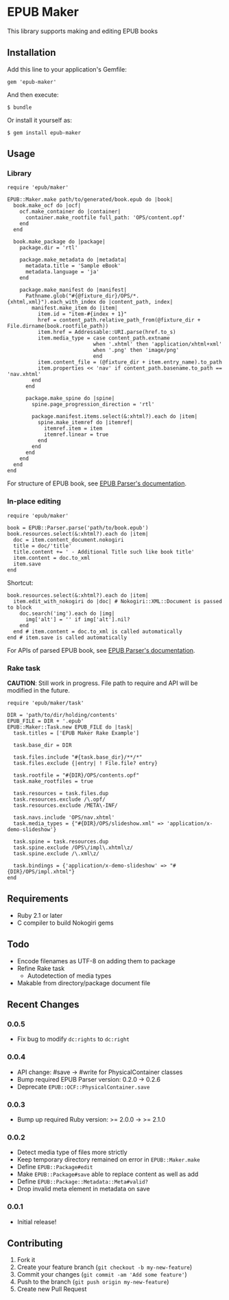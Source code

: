 EPUB Maker
==========

This library supports making and editing EPUB books

Installation
------------

Add this line to your application's Gemfile:

    gem 'epub-maker'

And then execute:

    $ bundle

Or install it yourself as:

    $ gem install epub-maker

Usage
-----

### Library ###

    require 'epub/maker'
    
    EPUB::Maker.make path/to/generated/book.epub do |book|
      book.make_ocf do |ocf|
        ocf.make_container do |container|
          container.make_rootfile full_path: 'OPS/content.opf'
        end
      end

      book.make_package do |package|
        package.dir = 'rtl'

        package.make_metadata do |metadata|
          metadata.title = 'Sample eBook'
          metadata.language = 'ja'
        end

        package.make_manifest do |manifest|
          Pathname.glob("#{@fixture_dir}/OPS/*.{xhtml,xml}").each_with_index do |content_path, index|
            manifest.make_item do |item|
              item.id = "item-#{index + 1}"
              href = content_path.relative_path_from(@fixture_dir + File.dirname(book.rootfile_path))
              item.href = Addressable::URI.parse(href.to_s)
              item.media_type = case content_path.extname
                                when '.xhtml' then 'application/xhtml+xml'
                                when '.png' then 'image/png'
                                end
              item.content_file = (@fixture_dir + item.entry_name).to_path
              item.properties << 'nav' if content_path.basename.to_path == 'nav.xhtml'
            end
          end

          package.make_spine do |spine|
            spine.page_progression_direction = 'rtl'

            package.manifest.items.select(&:xhtml?).each do |item|
              spine.make_itemref do |itemref|
                itemref.item = item
                itemref.linear = true
              end
            end
          end
        end
      end
    end

For structure of EPUB book, see [EPUB Parser's documentation][epub-parser-doc].

### In-place editing

    require 'epub/maker'
    
    book = EPUB::Parser.parse('path/to/book.epub')
    book.resources.select(&:xhtml?).each do |item|
      doc = item.content_document.nokogiri
      title = doc/'title'
      title.content += ' - Additional Title such like book title'
      item.content = doc.to_xml
      item.save
    end

Shortcut:

    book.resources.select(&:xhtml?).each do |item|
      item.edit_with_nokogiri do |doc| # Nokogiri::XML::Document is passed to block
        doc.search('img').each do |img|
          img['alt'] = '' if img['alt'].nil?
        end
      end # item.content = doc.to_xml is called automatically
    end # item.save is called automatically

For APIs of parsed EPUB book, see [EPUB Parser's documentation][epub-parser-doc].

[epub-parser-doc]: http://rubydoc.info/gems/epub-parser/frames

### Rake task ###

**CAUTION**: Still work in progress. File path to require and API will be modified in the future.

    require 'epub/maker/task'

    DIR = 'path/to/dir/holding/contents'
    EPUB_FILE = DIR + '.epub'
    EPUB::Maker::Task.new EPUB_FILE do |task|
      task.titles = ['EPUB Maker Rake Example']

      task.base_dir = DIR

      task.files.include "#{task.base_dir}/**/*"
      task.files.exclude {|entry| ! File.file? entry}

      task.rootfile = "#{DIR}/OPS/contents.opf"
      task.make_rootfiles = true

      task.resources = task.files.dup
      task.resources.exclude /\.opf/
      task.resources.exclude /META\-INF/

      task.navs.include 'OPS/nav.xhtml'
      task.media_types = {"#{DIR}/OPS/slideshow.xml" => 'application/x-demo-slideshow'}

      task.spine = task.resources.dup
      task.spine.exclude /OPS\/impl\.xhtml\z/
      task.spine.exclude /\.xml\z/

      task.bindings = {'application/x-demo-slideshow' => "#{DIR}/OPS/impl.xhtml"}
    end

Requirements
------------
* Ruby 2.1 or later
* C compiler to build Nokogiri gems

Todo
----
* Encode filenames as UTF-8 on adding them to package
* Refine Rake task
  * Autodetection of media types
* Makable from directory/package document file

Recent Changes
--------------
### 0.0.5

* Fix bug to modify `dc:rights` to `dc:right`

### 0.0.4
* API change: #save -> #write for PhysicalContainer classes
* Bump required EPUB Parser version: 0.2.0 -> 0.2.6
* Deprecate `EPUB::OCF::PhysicalContainer.save`

### 0.0.3
* Bump up required Ruby version: >= 2.0.0 -> >= 2.1.0

### 0.0.2
* Detect media type of files more strictly
* Keep temporary directory remained on error in `EPUB::Maker.make`
* Define `EPUB::Package#edit`
* Make `EPUB::Package#save` able to replace content as well as add
* Define `EPUB::Package::Metadata::Meta#valid?`
* Drop invalid meta element in metadata on save

### 0.0.1
* Initial release!

Contributing
------------

1. Fork it
2. Create your feature branch (`git checkout -b my-new-feature`)
3. Commit your changes (`git commit -am 'Add some feature'`)
4. Push to the branch (`git push origin my-new-feature`)
5. Create new Pull Request
